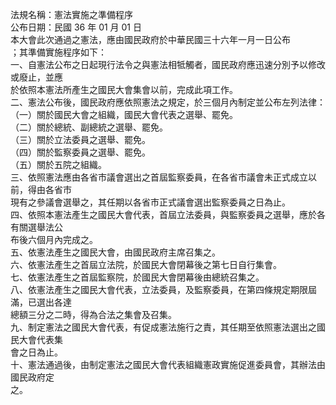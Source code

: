 法規名稱：憲法實施之準備程序  
公布日期：民國 36 年 01 月 01 日  
本大會此次通過之憲法，應由國民政府於中華民國三十六年一月一日公布  
；其準備實施程序如下：  
一、自憲法公布之日起現行法令之與憲法相牴觸者，國民政府應迅速分別予以修改或廢止，並應  
於依照本憲法所產生之國民大會集會以前，完成此項工作。  
二、憲法公布後，國民政府應依照憲法之規定，於三個月內制定並公布左列法律：  
（一）關於國民大會之組織，國民大會代表之選舉、罷免。  
（二）關於總統、副總統之選舉、罷免。  
（三）關於立法委員之選舉、罷免。  
（四）關於監察委員之選舉、罷免。  
（五）關於五院之組織。  
三、依照憲法應由各省市議會選出之首屆監察委員，在各省市議會未正式成立以前，得由各省市  
現有之參議會選舉之，其任期以各省市正式議會選出監察委員之日為止。  
四、依照本憲法產生之國民大會代表，首屆立法委員，與監察委員之選舉，應於各有關選舉法公  
布後六個月內完成之。  
五、依憲法產生之國民大會，由國民政府主席召集之。  
六、依憲法產生之首屆立法院，於國民大會閉幕後之第七日自行集會。  
七、依憲法產生之首屆監察院，於國民大會閉幕後由總統召集之。  
八、依憲法產生之國民大會代表，立法委員，及監察委員，在第四條規定期限屆滿，已選出各達  
總額三分之二時，得為合法之集會及召集。  
九、制定憲法之國民大會代表，有促成憲法施行之責，其任期至依照憲法選出之國民大會代表集  
會之日為止。  
十、憲法通過後，由制定憲法之國民大會代表組織憲政實施促進委員會，其辦法由國民政府定  
之。  


